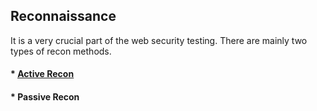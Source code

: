 ## Reconnaissance

It is a very crucial part of the web security testing. There are mainly two types of recon methods.
#### * <ins>[Active Recon](https://github.com/SpiderSec101/Web_Application_Security_Testing/blob/main/Recon/Active_Recon.md)</ins>
#### * Passive Recon

